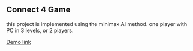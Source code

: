 ## Connect 4 Game
this project is implemented using the minimax AI method.
one player with PC in 3 levels, or 2 players.

[Demo link](https://arzaqdoudar.github.io/AiProject-Connect4Game/)
